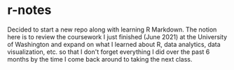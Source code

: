 # r-notes
Decided to start a new repo along with learning R Markdown. The notion here is to review the coursework I just finished (June 2021) at the University of Washington and expand on what I learned about R, data analytics, data visualization, etc. so that I don't forget everything I did over the past 6 months by the time I come back around to taking the next class.
